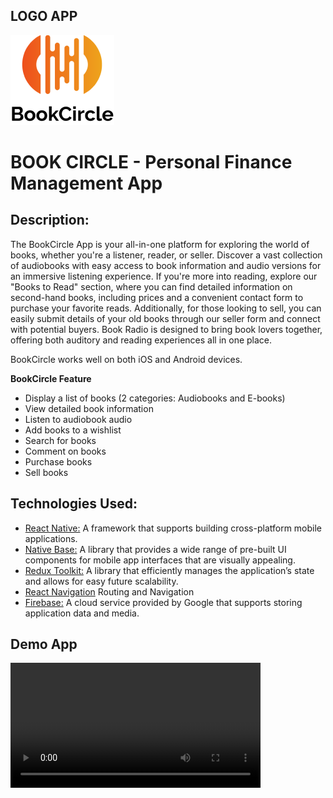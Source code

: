 ## LOGO APP
<img src="./assets/book/logo.png">

# BOOK CIRCLE - Personal Finance Management App

## Description:
The BookCircle App is your all-in-one platform for exploring the world of books, whether you're a listener, reader, or seller. Discover a vast collection of audiobooks with easy access to book information and audio versions for an immersive listening experience. If you're more into reading, explore our "Books to Read" section, where you can find detailed information on second-hand books, including prices and a convenient contact form to purchase your favorite reads. Additionally, for those looking to sell, you can easily submit details of your old books through our seller form and connect with potential buyers. Book Radio is designed to bring book lovers together, offering both auditory and reading experiences all in one place.

BookCircle works well on both iOS and Android devices.

**BookCircle Feature**
- Display a list of books (2 categories: Audiobooks and E-books)
- View detailed book information
- Listen to audiobook audio
- Add books to a wishlist
- Search for books
- Comment on books
- Purchase books
- Sell books

## Technologies Used:
* [React Native:](https://reactnative.dev/) A framework that supports building cross-platform mobile applications.
* [Native Base:](https://nativebase.io/) A library that provides a wide range of pre-built UI components for mobile app interfaces that are visually appealing.
* [Redux Toolkit:](https://redux-toolkit.js.org/) A library that efficiently manages the application’s state and allows for easy future scalability.
* [React Navigation](https://reactnavigation.org/) Routing and Navigation
* [Firebase:](https://firebase.google.com/) A cloud service provided by Google that supports storing application data and media.

## Demo App
<video width="400" controls>
  <source src="./images/bookcircle.mp4" type="video/mp4">
</video>
